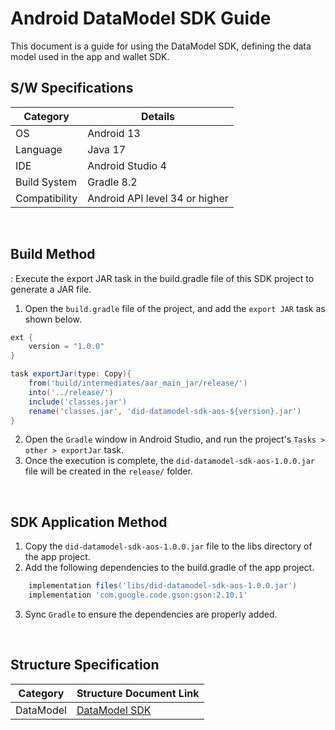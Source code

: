 # Android DataModel SDK Guide
This document is a guide for using the DataModel SDK, defining the data model used in the app and wallet SDK.



## S/W Specifications
| Category | Details                |
|------|----------------------------|
| OS  | Android 13|
| Language  | Java 17|
| IDE  | Android Studio 4|
| Build System  | Gradle 8.2 |
| Compatibility | Android API level 34 or higher  |

<br>

## Build Method
: Execute the export JAR task in the build.gradle file of this SDK project to generate a JAR file.
1. Open the `build.gradle` file of the project, and add the `export JAR` task as shown below.
```groovy
ext {
    version = "1.0.0"
}

task exportJar(type: Copy){
    from('build/intermediates/aar_main_jar/release/')
    into('../release/')
    include('classes.jar')
    rename('classes.jar', 'did-datamodel-sdk-aos-${version}.jar')
}
```
2. Open the `Gradle` window in Android Studio, and run the project's `Tasks > other > exportJar` task.
3. Once the execution is complete, the `did-datamodel-sdk-aos-1.0.0.jar` file will be created in the `release/` folder.

<br>

## SDK Application Method
1. Copy the `did-datamodel-sdk-aos-1.0.0.jar` file to the libs directory of the app project.
2. Add the following dependencies to the build.gradle of the app project.

```groovy
    implementation files('libs/did-datamodel-sdk-aos-1.0.0.jar')
    implementation 'com.google.code.gson:gson:2.10.1'
```
3. Sync `Gradle` to ensure the dependencies are properly added.

<br>


## Structure Specification
| Category      | Structure Document Link             |
|---------------|-------------------------------|
| DataModel     | [DataModel SDK](../../../docs/api/did-datamodel-sdk-aos/DataModel.md) |